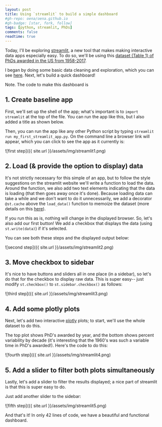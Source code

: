 ```yaml
---
layout: post
title: Using `streamlit` to build a simple dashboard
#gh-repo: oena/oena.github.io
#gh-badge: [star, fork, follow]
tags: [python, streamlit, PhDs]
comments: false
readtime: true
--- 
```


Today, I'll be exploring [streamlit](https://www.streamlit.io/), a new tool that makes making interactive data apps especially easy. To do so, we'll be using this [dataset (Table 1) of PhDs awarded in the US from 1958-2017](https://ncses.nsf.gov/pubs/nsf19301/data). 

I began by doing some basic data cleaning and exploration, which you can see [here](https://github.com/oena/oena.github.io/blob/master/ipynbs/US_phds_by_year.ipynb). Next, let's build a quick dashboard!

Note. The code to make this dashboard is 

## 1. Create baseline app 

First, we'll set up the shell of the app; what's important is to `import streamlit` at the top of the file. You can run the app like this, but I also added a title as shown below.

Then, you can run the app like any other Python script by typing `streamlit run my_first_streamlit_app.py`. On the command line a browser link will appear, which you can click to see the app as it currently is:

![first step]({{ site.url }}/assets/img/streamlit1.png)

## 2. Load (& provide the option to display) data

It's not strictly necessary for this simple of an app, but to follow the style suggestions on the streamlit website we'll write a function to load the data. Around the function, we also add two text elements indicating that the data is loading (that then goes away once it's done). Because loading data can take a while and we don't want to do it unnecessarily, we add a decorator `@st.cache` above the `load_data()` function to memoize the dataset (more details on this [here](https://docs.streamlit.io/en/stable/api.html#streamlit.cache)).  

If you run this as is, nothing will change in the displayed browser. So, let's also add our first button! We add a checkbox that displays the data (using `st.write(data)`) if it's selected.

You can see both these steps and the displayed output below: 

![second step]({{ site.url }}/assets/img/streamlit2.png)

## 3. Move checkbox to sidebar 

It's nice to have buttons and sliders all in one place (in a sidebar), so let's do that for the checkbox to display raw data. This is super easy-- just modify `st.checkbox()` to `st.sidebar.checkbox()` as follows: 

![third step]({{ site.url }}/assets/img/streamlit3.png)

## 4. Add some plotly plots

Next, let's add two interactive [plotly](https://plotly.com/python/plotly-express/) plots; to start, we'll use the whole dataset to do this. 

The top plot shows PhD's awarded by year, and the bottom shows percent variability by decade (it's interesting that the 1960's was such a variable time in PhD's awarded!). Here's the code to do this: 

![fourth step]({{ site.url }}/assets/img/streamlit4.png)

## 5. Add a slider to filter both plots simultaneously 

Lastly, let's add a slider to filter the results displayed; a nice part of streamlit is that this is super easy to do. 

Just add another slider to the sidebar: 

![fifth step]({{ site.url }}/assets/img/streamlit5.png)

And that's it! In only 42 lines of code, we have a beautiful and functional dashboard. 
